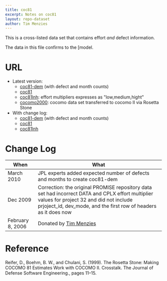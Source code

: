 ```yaml
---
title: coc81
excerpt: Notes on coc81
layout: repo-dataset
author: Tim Menzies
---
```



This is a cross-listed data set that contains effort _and_ defect information.

The data in this file confirms to the [model.

# URL

  * Latest version:
    * [coc81-dem](https://terapromise.csc.ncsu.edu/repo/effort/cocomo/cocomo2/coc81-dem/) (with defect and month counts)
    * [coc81](https://terapromise.csc.ncsu.edu/repo/effort/cocomo/cocomo1/coc81/coc81.arff)
    * [coc81lnh](https://terapromise.csc.ncsu.edu/repo/effort/cocomo/cocomo1/coc81/coc81lnh.arff): effort multipliers expresses as "low,medium,hight"
    * [cocomo2000](https://terapromise.csc.ncsu.edu/repo/effort/cocomo/cocomo1/coc81/coc2000.csv): cocomo data set transferred to cocomo II via Rosetta Stone
  * With change log:
    * [coc81-dem](https://terapromise.csc.ncsu.edu/repo/effort/cocomo/cocomo2/coc81-dem/) (with defect and month counts)
    * [coc81](https://terapromise.csc.ncsu.edu/repo/effort/cocomo/cocomo1/coc81/)
    * [coc81lnh](https://terapromise.csc.ncsu.edu/repo/effort/cocomo/cocomo1/coc81)

# Change Log

When | What
---- | ----
March  2010 | JPL experts added expected number of defects and months to create coc81-dem
Dec 2009 | Correction: the original PROMISE repository data set had incorrect DATA and CPLX effort multiplier  values for project 32 and did not include prjoject\_id, dev\_mode, and the first row of headers as it does now
February 8, 2006 | Donated by [Tim Menzies](/repo/people/data-donors/promise3.html)

# Reference

Reifer, D., Boehm, B. W., and Chulani, S. (1999). The Rosetta Stone: Making COCOMO 81 Estimates Work with COCOMO II. Crosstalk. The Journal of Defense Software Engineering., pages 11–15.
